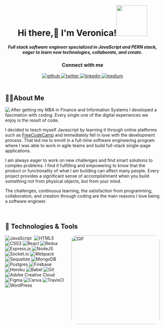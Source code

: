 <h1 align="center">Hi there,👋 I'm Veronica!<img src="https://media.giphy.com/media/bcKmIWkUMCjVm/giphy.gif" width="100"></h1>

<h5 align="center">Full stack software engineer specialized in JavaScript and PERN stack, eager to learn new technologies, collaborate, and create.</h5>
<h3 align="center">Connect with me</h3> 
<div align="center">
<a href="https://github.com/veronicaminciuna" target="_blank">
<img src=https://img.shields.io/badge/github-%2324292e.svg?&style=for-the-badge&logo=github&logoColor=white alt=github style="margin-bottom: 5px;" />
</a>
<a href="https://twitter.com/veronicaminci" target="_blank">
<img src=https://img.shields.io/badge/twitter-%2300acee.svg?&style=for-the-badge&logo=twitter&logoColor=white alt=twitter style="margin-bottom: 5px;" />
</a>
<a href="https://linkedin.com/in/veronicaminciuna" target="_blank">
<img src=https://img.shields.io/badge/linkedin-%231E77B5.svg?&style=for-the-badge&logo=linkedin&logoColor=white alt=linkedin style="margin-bottom: 5px;" />
</a>
<a href="https://veronicaminciuna.medium.com/" target="_blank">
<img src=https://img.shields.io/badge/medium-%23292929.svg?&style=for-the-badge&logo=medium&logoColor=white alt=medium style="margin-bottom: 5px;" />
</a>  
</div> 

</br>

## 👩‍💻About Me
<p>
  <img src="https://media.giphy.com/media/L1R1tvI9svkIWwpVYr/giphy.gif" align="left">
After getting my MBA in Finance and Information Systems I developed a fascination with coding. Every single one of the digital experiences we enjoy is the result of code. 

  I decided to teach myself Javascript by learning it through online platforms such as [FreeCodeCamp](https://freecodecamp.org/) and immediately fell in love with the development process. That led me to enroll in a full-time software engineering program where I was able to work in agile teams and build full-stack single-page applications.
  
I am always eager to work on new challenges and find smart solutions to complex problems. I find it fulfilling and empowering to know that the product or functionality of what I am building can affect many people. Every project provides a significant sense of accomplishment when you build something not from physical objects, but from your mind.
  
The challenges, continuous learning, the satisfaction from programming, collaboration, and creation through coding are the main reasons I love being a software engineer.
</p>
<br>
<h2>🔧&nbsp;Technologies & Tools</h2>
<img align="right" style="width:30vw;border-radius:15px;" alt="GIF" src="https://media.giphy.com/media/pOEbLRT4SwD35IELiQ/giphy.gif" />

![JavaScript](https://img.shields.io/badge/javascript-%23323330.svg?style=for-the-badge&logo=javascript&logoColor=%23F7DF1E)&nbsp; ![HTML5](https://img.shields.io/badge/html5-%23E34F26.svg?style=for-the-badge&logo=html5&logoColor=white) &nbsp;![CSS3](https://img.shields.io/badge/css3-%231572B6.svg?style=for-the-badge&logo=css3&logoColor=white)&nbsp;![React](https://img.shields.io/badge/react-%2320232a.svg?style=for-the-badge&logo=react&logoColor=%2361DAFB)&nbsp;![Redux](https://img.shields.io/badge/redux-%23593d88.svg?style=for-the-badge&logo=redux&logoColor=white)&nbsp;![Express.js](https://img.shields.io/badge/express.js-%23404d59.svg?style=for-the-badge&logo=express&logoColor=%2361DAFB)&nbsp;![NodeJS](https://img.shields.io/badge/node.js-6DA55F?style=for-the-badge&logo=node.js&logoColor=white)&nbsp;![Socket.io](https://img.shields.io/badge/Socket.io-black?style=for-the-badge&logo=socket.io&badgeColor=010101)&nbsp;![Webpack](https://img.shields.io/badge/webpack-%238DD6F9.svg?style=for-the-badge&logo=webpack&logoColor=black)&nbsp;![Sequelize](https://img.shields.io/badge/Sequelize-52B0E7?style=for-the-badge&logo=Sequelize&logoColor=white)&nbsp;![MongoDB](https://img.shields.io/badge/MongoDB-%234ea94b.svg?style=for-the-badge&logo=mongodb&logoColor=white)&nbsp;![Postgres](https://img.shields.io/badge/postgres-%23316192.svg?style=for-the-badge&logo=postgresql&logoColor=white)&nbsp;![Firebase](https://img.shields.io/badge/firebase-%23039BE5.svg?style=for-the-badge&logo=firebase)&nbsp;![Heroku](https://img.shields.io/badge/heroku-%23430098.svg?style=for-the-badge&logo=heroku&logoColor=white)&nbsp;![Babel](https://img.shields.io/badge/Babel-F9DC3e?style=for-the-badge&logo=babel&logoColor=black)&nbsp;![Git](https://img.shields.io/badge/git-%23F05033.svg?style=for-the-badge&logo=git&logoColor=white)&nbsp;![Adobe Creative Cloud](https://img.shields.io/badge/Adobe%20Creative%20Cloud-DA1F26.svg?style=for-the-badge&logo=Adobe%20Creative%20Cloud&logoColor=white)&nbsp;![Figma](https://img.shields.io/badge/figma-%23F24E1E.svg?style=for-the-badge&logo=figma&logoColor=white)&nbsp;![Canva](https://img.shields.io/badge/Canva-%2300C4CC.svg?style=for-the-badge&logo=Canva&logoColor=white)&nbsp;![TravisCI](https://img.shields.io/badge/travisci-%232B2F33.svg?style=for-the-badge&logo=travis&logoColor=white)&nbsp;![WordPress](https://img.shields.io/badge/WordPress-%23117AC9.svg?style=for-the-badge&logo=WordPress&logoColor=white)

